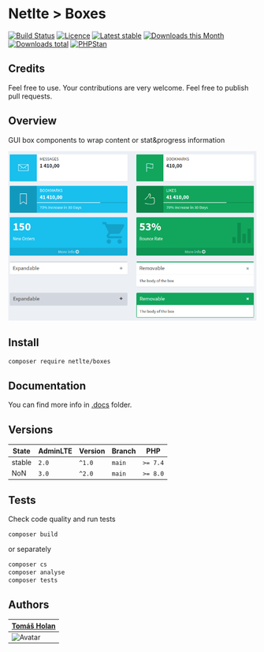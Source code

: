 # Netlte > Boxes

[![Build Status](https://badgen.net/travis/netlte/boxes/)](https://travis-ci.com/Netlte/Boxes)
[![Licence](https://badgen.net/packagist/license/netlte/boxes/)](https://packagist.org/packages/Netlte/Boxes)
[![Latest stable](https://badgen.net/packagist/v/netlte/boxes/)](https://packagist.org/packages/Netlte/Boxes)
[![Downloads this Month](https://badgen.net/packagist/dm/netlte/boxes/)](https://packagist.org/packages/Netlte/Boxes)
[![Downloads total](https://badgen.net/packagist/dt/netlte/boxes/)](https://packagist.org/packages/Netlte/Boxes)
[![PHPStan](https://badgen.net/badge/PHPStan/enabled/green/)](https://github.com/phpstan/phpstan)

## Credits

Feel free to use. Your contributions are very welcome. Feel free to publish pull requests.

## Overview

GUI box components to wrap content or stat&progress information

![Screenshot](.docs/screen.png)

## Install

```
composer require netlte/boxes
```
## Documentation
You can find more info in [.docs](.docs/) folder.

## Versions

| State       | AdminLTE | Version | Branch   | PHP      |
|-------------|----------|---------|----------|----------|
| stable      |   `2.0`  | `^1.0`  |  `main`  | `>= 7.4` |
| NoN         |   `3.0`  | `^2.0`  |  `main`  | `>= 8.0` |


## Tests

Check code quality and run tests
```
composer build
```

or separately

```
composer cs
composer analyse
composer tests
```

## Authors

| [Tomáš Holan](https://github.com/holantomas)                             |
|--------------------------------------------------------------------------|
| ![Avatar](https://avatars3.githubusercontent.com/u/5030499?s=100)        |


